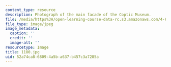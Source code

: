```yaml
---
content_type: resource
description: Photograph of the main facade of the Coptic Museum.
file: /media/https%3A/open-learning-course-data-rc.s3.amazonaws.com/4-615-the-architecture-of-cairo-spring-2002/52a74ca868094a5ba637b457c3a7285a_1180.jpg
file_type: image/jpeg
image_metadata:
  caption: ''
  credit: ''
  image-alt: ''
resourcetype: Image
title: 1180.jpg
uid: 52a74ca8-6809-4a5b-a637-b457c3a7285a
---
```

